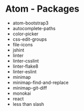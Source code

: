 # Atom - Packages

- atom-bootstrap3
- autocomplete-paths
- color-picker
- css-edit-groups
- file-icons
- jshint
- linter
- linter-csslint
- linter-flake8
- linter-eslint
- minimap
- minimap-find-and-replace
- minimap-git-diff
- monokai
- react
- less than slash
